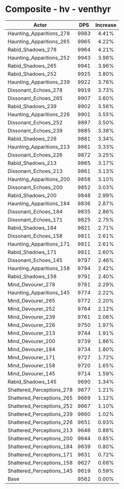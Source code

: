 # Composite - hv - venthyr
| Actor | DPS | Increase |
|---|:---:|:---:|
|Haunting_Apparitions_278|9983|4.41%|
|Haunting_Apparitions_265|9965|4.22%|
|Rabid_Shadows_278|9964|4.21%|
|Haunting_Apparitions_252|9943|3.98%|
|Rabid_Shadows_265|9941|3.96%|
|Rabid_Shadows_252|9925|3.80%|
|Haunting_Apparitions_239|9922|3.76%|
|Dissonant_Echoes_278|9919|3.73%|
|Dissonant_Echoes_265|9907|3.60%|
|Rabid_Shadows_239|9902|3.56%|
|Haunting_Apparitions_226|9901|3.55%|
|Dissonant_Echoes_252|9897|3.50%|
|Dissonant_Echoes_239|9885|3.38%|
|Rabid_Shadows_226|9881|3.34%|
|Haunting_Apparitions_213|9881|3.33%|
|Dissonant_Echoes_226|9872|3.25%|
|Rabid_Shadows_213|9865|3.17%|
|Dissonant_Echoes_213|9861|3.13%|
|Haunting_Apparitions_200|9858|3.10%|
|Dissonant_Echoes_200|9852|3.03%|
|Rabid_Shadows_200|9848|2.99%|
|Haunting_Apparitions_184|9836|2.87%|
|Dissonant_Echoes_184|9835|2.86%|
|Dissonant_Echoes_171|9825|2.75%|
|Rabid_Shadows_184|9821|2.71%|
|Dissonant_Echoes_158|9811|2.61%|
|Haunting_Apparitions_171|9811|2.61%|
|Rabid_Shadows_171|9811|2.60%|
|Dissonant_Echoes_145|9797|2.46%|
|Haunting_Apparitions_158|9794|2.42%|
|Rabid_Shadows_158|9791|2.40%|
|Mind_Devourer_278|9781|2.29%|
|Haunting_Apparitions_145|9774|2.22%|
|Mind_Devourer_265|9772|2.20%|
|Mind_Devourer_252|9764|2.12%|
|Mind_Devourer_239|9761|2.08%|
|Mind_Devourer_226|9750|1.97%|
|Mind_Devourer_213|9744|1.91%|
|Mind_Devourer_200|9739|1.86%|
|Mind_Devourer_184|9734|1.80%|
|Mind_Devourer_171|9727|1.72%|
|Mind_Devourer_158|9720|1.65%|
|Mind_Devourer_145|9714|1.59%|
|Rabid_Shadows_145|9690|1.34%|
|Shattered_Perceptions_278|9677|1.21%|
|Shattered_Perceptions_265|9669|1.12%|
|Shattered_Perceptions_252|9667|1.10%|
|Shattered_Perceptions_239|9660|1.02%|
|Shattered_Perceptions_226|9651|0.93%|
|Shattered_Perceptions_213|9646|0.88%|
|Shattered_Perceptions_200|9644|0.85%|
|Shattered_Perceptions_184|9639|0.80%|
|Shattered_Perceptions_171|9631|0.72%|
|Shattered_Perceptions_158|9627|0.68%|
|Shattered_Perceptions_145|9619|0.59%|
|Base|9562|0.00%|
